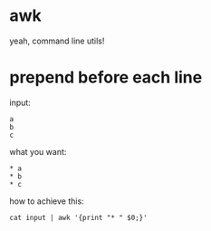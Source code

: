 # awk

yeah, command line utils!

# prepend before each line

input:

```
a
b
c
```

what you want:

```
* a
* b
* c
```

how to achieve this:

```
cat input | awk '{print "* " $0;}'
```
